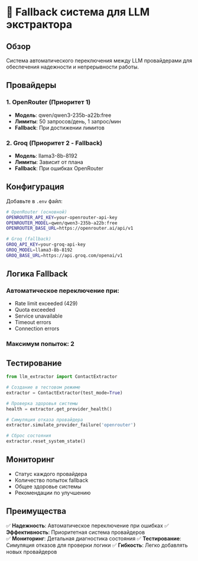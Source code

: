 # 🔄 Fallback система для LLM экстрактора

## Обзор

Система автоматического переключения между LLM провайдерами для обеспечения надежности и непрерывности работы.

## Провайдеры

### 1. OpenRouter (Приоритет 1)
- **Модель**: qwen/qwen3-235b-a22b:free
- **Лимиты**: 50 запросов/день, 1 запрос/мин
- **Fallback**: При достижении лимитов

### 2. Groq (Приоритет 2 - Fallback)
- **Модель**: llama3-8b-8192
- **Лимиты**: Зависит от плана
- **Fallback**: При ошибках OpenRouter

## Конфигурация

Добавьте в `.env` файл:

```bash
# OpenRouter (основной)
OPENROUTER_API_KEY=your-openrouter-api-key
OPENROUTER_MODEL=qwen/qwen3-235b-a22b:free
OPENROUTER_BASE_URL=https://openrouter.ai/api/v1

# Groq (fallback)
GROQ_API_KEY=your-groq-api-key
GROQ_MODEL=llama3-8b-8192
GROQ_BASE_URL=https://api.groq.com/openai/v1
```

## Логика Fallback

### Автоматическое переключение при:
- Rate limit exceeded (429)
- Quota exceeded
- Service unavailable
- Timeout errors
- Connection errors

### Максимум попыток: 2

## Тестирование

```python
from llm_extractor import ContactExtractor

# Создание в тестовом режиме
extractor = ContactExtractor(test_mode=True)

# Проверка здоровья системы
health = extractor.get_provider_health()

# Симуляция отказа провайдера
extractor.simulate_provider_failure('openrouter')

# Сброс состояния
extractor.reset_system_state()
```

## Мониторинг

- Статус каждого провайдера
- Количество попыток fallback
- Общее здоровье системы
- Рекомендации по улучшению

## Преимущества

✅ **Надежность**: Автоматическое переключение при ошибках
✅ **Эффективность**: Приоритетная система провайдеров  
✅ **Мониторинг**: Детальная диагностика состояния
✅ **Тестирование**: Симуляция отказов для проверки логики
✅ **Гибкость**: Легко добавлять новых провайдеров
